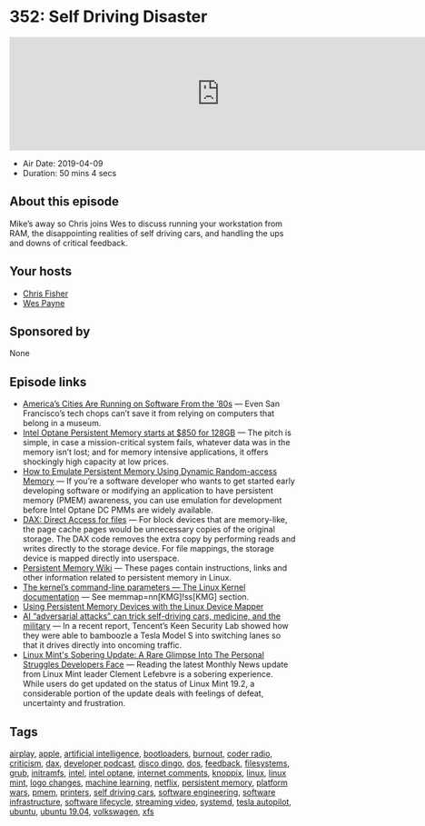 # 352: Self Driving Disaster

<iframe src="https://player.fireside.fm/v2/MLf2ZzhC+1oUVG_u_?theme=dark" width="740" height="200" frameborder="0" scrolling="no"></iframe>

* Air Date: 2019-04-09
* Duration: 50 mins 4 secs

## About this episode

Mike’s away so Chris joins Wes to discuss running your workstation from RAM, the disappointing realities of self driving cars, and handling the ups and downs of critical feedback.

## Your hosts
* [Chris Fisher](https://coder.show/hosts/chrislas)
* [Wes Payne](https://coder.show/hosts/wespayne)

## Sponsored by

None



## Episode links

  * [America’s Cities Are Running on Software From the ’80s](https://www.bloomberg.com/news/articles/2019-02-28/america-s-cities-are-running-on-software-from-the-80s "America’s Cities Are Running on Software From the ’80s") — Even San Francisco’s tech chops can’t save it from relying on computers that belong in a museum.
  * [Intel Optane Persistent Memory starts at $850 for 128GB](https://www.techspot.com/news/79543-intel-optane-persistent-memory-starts-850-128gb.html "Intel Optane Persistent Memory starts at $850 for 128GB") — The pitch is simple, in case a mission-critical system fails, whatever data was in the memory isn’t lost; and for memory intensive applications, it offers shockingly high capacity at low prices.
  * [How to Emulate Persistent Memory Using Dynamic Random-access Memory](https://software.intel.com/en-us/articles/how-to-emulate-persistent-memory-on-an-intel-architecture-server "How to Emulate Persistent Memory Using Dynamic Random-access Memory") — If you’re a software developer who wants to get started early developing software or modifying an application to have persistent memory (PMEM) awareness, you can use emulation for development before Intel Optane DC PMMs are widely available.
  * [DAX: Direct Access for files](https://www.kernel.org/doc/Documentation/filesystems/dax.txt "DAX: Direct Access for files") — For block devices that are memory-like, the page cache pages would be unnecessary copies of the original storage. The DAX code removes the extra copy by performing reads and writes directly to the storage device. For file mappings, the storage device is mapped directly into userspace.
  * [Persistent Memory Wiki](https://nvdimm.wiki.kernel.org/ "Persistent Memory Wiki") — These pages contain instructions, links and other information related to persistent memory in Linux. 
  * [The kernel’s command-line parameters — The Linux Kernel documentation](https://www.kernel.org/doc/html/v5.0/admin-guide/kernel-parameters.html "The kernel’s command-line parameters — The Linux Kernel documentation") — See memmap=nn[KMG]!ss[KMG] section.
  * [Using Persistent Memory Devices with the Linux Device Mapper](https://pmem.io/2018/05/15/using_persistent_memory_devices_with_the_linux_device_mapper.html "Using Persistent Memory Devices with the Linux Device Mapper")
  * [AI “adversarial attacks” can trick self-driving cars, medicine, and the military](https://www.vox.com/future-perfect/2019/4/8/18297410/ai-adversarial-machine-learning-self-driving-cars-tesla-stickers-medicine-military "AI “adversarial attacks” can trick self-driving cars, medicine, and the military") — In a recent report, Tencent’s Keen Security Lab showed how they were able to bamboozle a Tesla Model S into switching lanes so that it drives directly into oncoming traffic. 
  * [Linux Mint's Sobering Update: A Rare Glimpse Into The Personal Struggles Developers Face](https://www.forbes.com/sites/jasonevangelho/2019/04/08/linux-mint-sobering-update-developer-struggles-community/#5824ee472c13 "Linux Mint's Sobering Update: A Rare Glimpse Into The Personal Struggles Developers Face") — Reading the latest Monthly News update from Linux Mint leader Clement Lefebvre is a sobering experience. While users do get updated on the status of Linux Mint 19.2, a considerable portion of the update deals with feelings of defeat, uncertainty and frustration. 



## Tags

[airplay](https://coder.show/tags/airplay), [apple](https://coder.show/tags/apple), [artificial intelligence](https://coder.show/tags/artificial%20intelligence), [bootloaders](https://coder.show/tags/bootloaders), [burnout](https://coder.show/tags/burnout), [coder radio](https://coder.show/tags/coder%20radio), [criticism](https://coder.show/tags/criticism), [dax](https://coder.show/tags/dax), [developer podcast](https://coder.show/tags/developer%20podcast), [disco dingo](https://coder.show/tags/disco%20dingo), [dos](https://coder.show/tags/dos), [feedback](https://coder.show/tags/feedback), [filesystems](https://coder.show/tags/filesystems), [grub](https://coder.show/tags/grub), [initramfs](https://coder.show/tags/initramfs), [intel](https://coder.show/tags/intel), [intel optane](https://coder.show/tags/intel%20optane), [internet comments](https://coder.show/tags/internet%20comments), [knoppix](https://coder.show/tags/knoppix), [linux](https://coder.show/tags/linux), [linux mint](https://coder.show/tags/linux%20mint), [logo changes](https://coder.show/tags/logo%20changes), [machine learning](https://coder.show/tags/machine%20learning), [netflix](https://coder.show/tags/netflix), [persistent memory](https://coder.show/tags/persistent%20memory), [platform wars](https://coder.show/tags/platform%20wars), [pmem](https://coder.show/tags/pmem), [printers](https://coder.show/tags/printers), [self driving cars](https://coder.show/tags/self%20driving%20cars), [software engineering](https://coder.show/tags/software%20engineering), [software infrastructure](https://coder.show/tags/software%20infrastructure), [software lifecycle](https://coder.show/tags/software%20lifecycle), [streaming video](https://coder.show/tags/streaming%20video), [systemd](https://coder.show/tags/systemd), [tesla autopilot](https://coder.show/tags/tesla%20autopilot), [ubuntu](https://coder.show/tags/ubuntu), [ubuntu 19.04](https://coder.show/tags/ubuntu%2019.04), [volkswagen](https://coder.show/tags/volkswagen), [xfs](https://coder.show/tags/xfs)